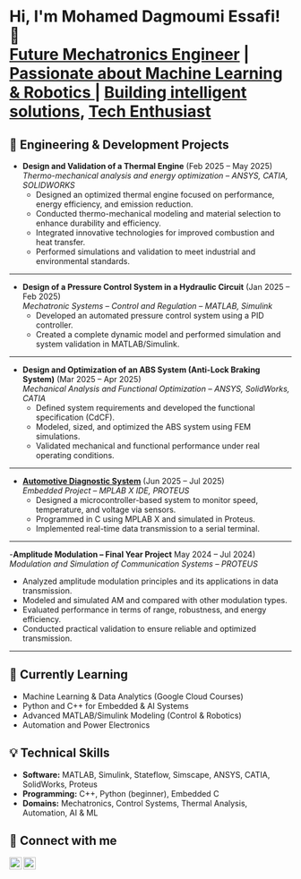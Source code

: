 <h1>Hi, I'm Mohamed Dagmoumi Essafi! 👋<br/>
<a href="https://www.linkedin.com/in/mohamed-dagmoumi-essafi">Future Mechatronics Engineer</a> |  
<a href="https://www.linkedin.com/in/mohamed-dagmoumi-essafi"> Passionate about Machine Learning & Robotics </a> |  
<a href="#">Building intelligent solutions</a>,
<a href="#">Tech Enthusiast</a></h1>

<h2>🚀 Engineering & Development Projects</h2>

- <b>Design and Validation of a Thermal Engine</b> (Feb 2025 – May 2025)  
  <i>Thermo-mechanical analysis and energy optimization – ANSYS, CATIA, SOLIDWORKS</i>  
  - Designed an optimized thermal engine focused on performance, energy efficiency, and emission reduction.  
  - Conducted thermo-mechanical modeling and material selection to enhance durability and efficiency.  
  - Integrated innovative technologies for improved combustion and heat transfer.  
  - Performed simulations and validation to meet industrial and environmental standards.  

---

- <b>Design of a Pressure Control System in a Hydraulic Circuit</b> (Jan 2025 – Feb 2025)  
  <i>Mechatronic Systems – Control and Regulation – MATLAB, Simulink</i>  
  - Developed an automated pressure control system using a PID controller.  
  - Created a complete dynamic model and performed simulation and system validation in MATLAB/Simulink.  

---

- <b>Design and Optimization of an ABS System (Anti-Lock Braking System)</b> (Mar 2025 – Apr 2025)  
  <i>Mechanical Analysis and Functional Optimization – ANSYS, SolidWorks, CATIA</i>  
  - Defined system requirements and developed the functional specification (CdCF).  
  - Modeled, sized, and optimized the ABS system using FEM simulations.  
  - Validated mechanical and functional performance under real operating conditions.  

---

- <a href="https://github.com/MOHAMEDDAGMOUMI97/Automotive_Diagnostic_System/edit/main/README.md" ><b>Automotive Diagnostic System</b></a>  (Jun 2025 – Jul 2025)  
  <i>Embedded Project – MPLAB X IDE, PROTEUS</i>  
  - Designed a microcontroller-based system to monitor speed, temperature, and voltage via sensors.  
  - Programmed in C using MPLAB X and simulated in Proteus.  
  - Implemented real-time data transmission to a serial terminal.  

---

-<b>Amplitude Modulation – Final Year Project</b> May 2024 – Jul 2024)  
  <i>Modulation and Simulation of Communication Systems – PROTEUS</i>  
  - Analyzed amplitude modulation principles and its applications in data transmission.  
  - Modeled and simulated AM and compared with other modulation types.  
  - Evaluated performance in terms of range, robustness, and energy efficiency.  
  - Conducted practical validation to ensure reliable and optimized transmission.  

---

<h2>🧠 Currently Learning</h2>

- Machine Learning & Data Analytics (Google Cloud Courses)  
- Python and C++ for Embedded & AI Systems  
- Advanced MATLAB/Simulink Modeling (Control & Robotics)  
- Automation and Power Electronics  

<h2>💡 Technical Skills</h2>

- **Software:** MATLAB, Simulink, Stateflow, Simscape, ANSYS, CATIA, SolidWorks, Proteus  
- **Programming:** C++, Python (beginner), Embedded C  
- **Domains:** Mechatronics, Control Systems, Thermal Analysis, Automation, AI & ML  

<h2>🤳 Connect with me</h2>

[<img align="left" alt="MohamedDagmoumi | LinkedIn" width="22px" src="https://cdn.jsdelivr.net/npm/simple-icons@v3/icons/linkedin.svg" />][linkedin]
[<img align="left" alt="MohamedDagmoumi | GitHub" width="22px" src="https://cdn.jsdelivr.net/npm/simple-icons@v3/icons/github.svg" />][github]


[linkedin]: https://www.linkedin.com/in/mohamed-dagmoumi-essafi  
[github]: https://github.com/MOHAMEDDAGMOUMI97/MOHAMED-DAGMOUMI-ESSAFI


<!--
**MohamedDagmoumi/MohamedDagmoumi** is a ✨ _special_ ✨ repository because its `README.md` appears on your GitHub profile.

- 🎓 Master’s in Mechatronics (Université Abdelmalek Essaâdi)
- 🌱 Transitioning into AI and Machine Learning
- 🔭 Passionate about Robotics, Control Systems, and Smart Engineering
- 💬 Ask me about MATLAB, Simulink, or embedded systems
- 📫 Reach me via LinkedIn!
-->
